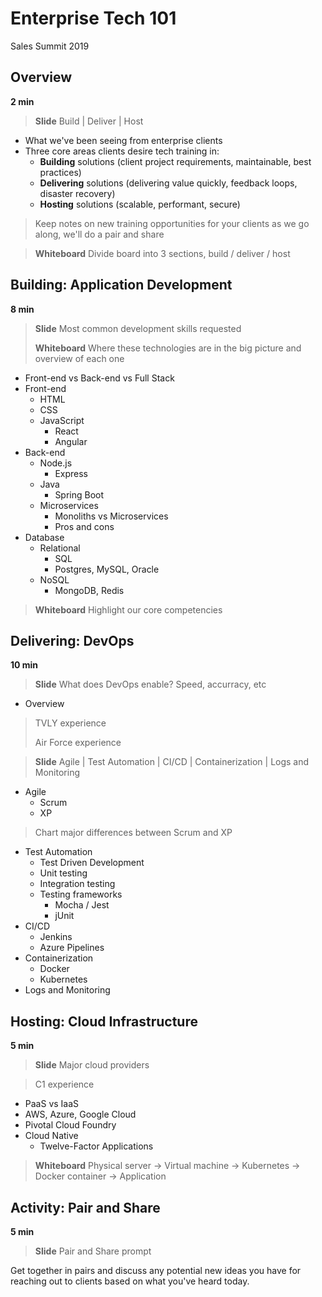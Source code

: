 # Enterprise Tech 101
Sales Summit 2019 

## Overview 

**2 min** 

> **Slide** Build | Deliver | Host

- What we've been seeing from enterprise clients
- Three core areas clients desire tech training in: 
  - **Building** solutions (client project requirements, maintainable, best practices)
  - **Delivering** solutions (delivering value quickly, feedback loops, disaster recovery)
  - **Hosting** solutions (scalable, performant, secure)

> Keep notes on new training opportunities for your clients as we go along, we'll do a pair and share

> **Whiteboard** Divide board into 3 sections, build / deliver / host 

## Building: Application Development

**8 min**

> **Slide** Most common development skills requested 
> 
> **Whiteboard** Where these technologies are in the big picture and overview of each one 

- Front-end vs Back-end vs Full Stack
- Front-end
  - HTML
  - CSS
  - JavaScript
    - React
    - Angular
- Back-end
  - Node.js 
    - Express
  - Java
    - Spring Boot
  - Microservices
    - Monoliths vs Microservices
    - Pros and cons
- Database
  - Relational 
    - SQL
    - Postgres, MySQL, Oracle
  - NoSQL
    - MongoDB, Redis 

> **Whiteboard** Highlight our core competencies

## Delivering: DevOps

**10 min**

> **Slide** What does DevOps enable? Speed, accurracy, etc

- Overview

> TVLY experience
> 
> Air Force experience

> **Slide** Agile | Test Automation | CI/CD | Containerization | Logs and Monitoring 

- Agile 
  - Scrum
  - XP 
  
> Chart major differences between Scrum and XP
  
- Test Automation 
  - Test Driven Development
  - Unit testing
  - Integration testing
  - Testing frameworks
    - Mocha / Jest
    - jUnit
- CI/CD
  - Jenkins
  - Azure Pipelines
- Containerization
  - Docker
  - Kubernetes
- Logs and Monitoring 

## Hosting: Cloud Infrastructure

**5 min**

> **Slide** Major cloud providers

> C1 experience 

- PaaS vs IaaS
- AWS, Azure, Google Cloud
- Pivotal Cloud Foundry 
- Cloud Native
  - Twelve-Factor Applications

> **Whiteboard** Physical server -> Virtual machine -> Kubernetes -> Docker container -> Application

## Activity: Pair and Share

**5 min**

> **Slide** Pair and Share prompt

Get together in pairs and discuss any potential new ideas you have for reaching out to clients based on what you've heard today. 
